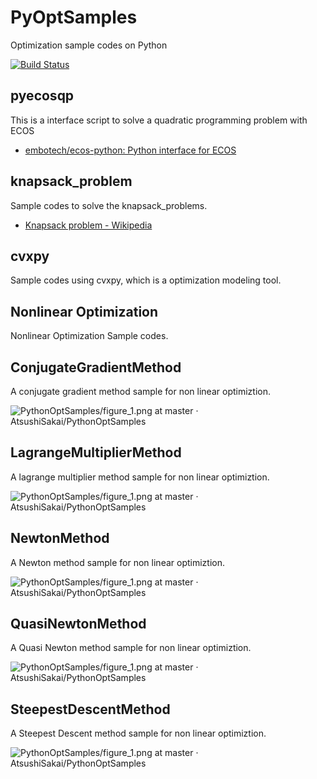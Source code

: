 # PyOptSamples
Optimization sample codes on Python

[![Build Status](https://travis-ci.org/AtsushiSakai/PyOptSamples.svg?branch=master)](https://travis-ci.org/AtsushiSakai/PyOptSamples)

## pyecosqp

This is a interface script to solve a quadratic programming problem with ECOS

- [embotech/ecos-python: Python interface for ECOS](https://github.com/embotech/ecos-python)

## knapsack_problem

Sample codes to solve the knapsack_problems.

- [Knapsack problem - Wikipedia](https://en.wikipedia.org/wiki/Knapsack_problem)

## cvxpy

Sample codes using cvxpy, which is a optimization modeling tool.

## Nonlinear Optimization

Nonlinear Optimization Sample codes.

## ConjugateGradientMethod

A conjugate gradient method sample for non linear optimiztion.

![PythonOptSamples/figure_1.png at master · AtsushiSakai/PythonOptSamples](https://github.com/AtsushiSakai/PythonOptSamples/blob/master/scripts/NonlinearOptimization/ConjugateGradientMethod/figure/figure_1.png)

## LagrangeMultiplierMethod

A lagrange multiplier method sample for non linear optimiztion.

![PythonOptSamples/figure_1.png at master · AtsushiSakai/PythonOptSamples](https://github.com/AtsushiSakai/PythonOptSamples/blob/master/scripts/NonlinearOptimization/LagrangeMultiplierMethod/figure/figure_1.png)


## NewtonMethod

A Newton method sample for non linear optimiztion.

![PythonOptSamples/figure_1.png at master · AtsushiSakai/PythonOptSamples](https://github.com/AtsushiSakai/PythonOptSamples/blob/master/scripts/NonlinearOptimization/NewtonMethod/figure/figure_1.png)

## QuasiNewtonMethod

A Quasi Newton method sample for non linear optimiztion.

![PythonOptSamples/figure_1.png at master · AtsushiSakai/PythonOptSamples](https://github.com/AtsushiSakai/PythonOptSamples/blob/master/scripts/NonlinearOptimization/QuasiNewtonMethod/figure/figure_1.png)

## SteepestDescentMethod

A Steepest Descent method sample for non linear optimiztion.

![PythonOptSamples/figure_1.png at master · AtsushiSakai/PythonOptSamples](https://github.com/AtsushiSakai/PythonOptSamples/blob/master/scripts/NonlinearOptimization/SteepestDescentMethod/figure/figure_1.png)


